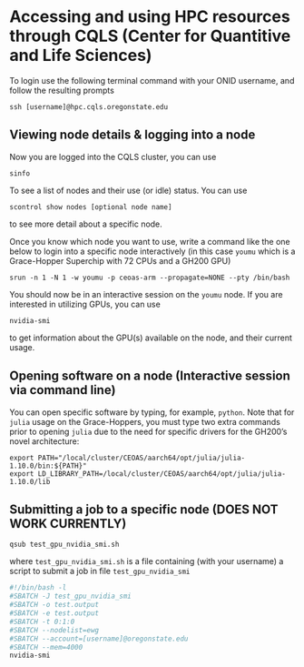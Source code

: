 # Accessing and using HPC resources through CQLS (Center for Quantitive and Life Sciences)

To login use the following terminal command with your ONID username, and follow the resulting prompts

```console
ssh [username]@hpc.cqls.oregonstate.edu
```

## Viewing node details & logging into a node

Now you are logged into the CQLS cluster, you can use

```console
sinfo
``` 

To see a list of nodes and their use (or idle) status. You can use 

```console
scontrol show nodes [optional node name]
```

to see more detail about a specific node.

Once you know which node you want to use, write a command like the one below to login into a specific node interactively (in this case ``youmu`` which is a Grace-Hopper Superchip with 72 CPUs and a GH200 GPU)

```console
srun -n 1 -N 1 -w youmu -p ceoas-arm --propagate=NONE --pty /bin/bash
```

You should now be in an interactive session on the ``youmu`` node. If you are interested in utilizing GPUs, you can use 

```console
nvidia-smi
```

to get information about the GPU(s) available on the node, and their current usage. 

## Opening software on a node (Interactive session via command line)
You can open specific software by typing, for example, ``python``. Note that for ``julia`` usage on the Grace-Hoppers, you must type two extra commands prior to opening ``julia`` due to the need for specific drivers for the GH200’s novel architecture:

```console
export PATH="/local/cluster/CEOAS/aarch64/opt/julia/julia-1.10.0/bin:${PATH}"
export LD_LIBRARY_PATH=/local/cluster/CEOAS/aarch64/opt/julia/julia-1.10.0/lib
```


## Submitting a job to a specific node (DOES NOT WORK CURRENTLY)

```console
qsub test_gpu_nvidia_smi.sh
```

where ``test_gpu_nvidia_smi.sh`` is a file containing (with your username) a script to submit a job in file ``test_gpu_nvidia_smi``

```bash
#!/bin/bash -l
#SBATCH -J test_gpu_nvidia_smi
#SBATCH -o test.output
#SBATCH -e test.output
#SBATCH -t 0:1:0
#SBATCH --nodelist=ewg
#SBATCH --account=[username]@oregonstate.edu
#SBATCH --mem=4000
nvidia-smi
```



